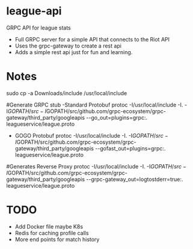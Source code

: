 # league-api
GRPC API for league stats

- Full GRPC server for a simple API that connects to the Riot API
- Uses the grpc-gateway to create a rest api
- Adds a simple rest api just for fun and learning.

# Notes
sudo cp -a Downloads/include /usr/local/include

#Generate GRPC stub
-Standard Protobuf
protoc -I/usr/local/include -I. -I$GOPATH/src -I$GOPATH/src/github.com/grpc-ecosystem/grpc-gateway/third_party/googleapis --go_out=plugins=grpc:. leagueservice/league.proto

- GOGO Protobuf
protoc -I/usr/local/include -I. -I$GOPATH/src -I$GOPATH/src/github.com/grpc-ecosystem/grpc-gateway/third_party/googleapis --gofast_out=plugins=grpc:. leagueservice/league.proto

#Generates Reverse Proxy
protoc -I/usr/local/include -I. -I$GOPATH/src -I$GOPATH/src/github.com/grpc-ecosystem/grpc-gateway/third_party/googleapis --grpc-gateway_out=logtostderr=true:. leagueservice/league.proto 

# TODO
- Add Docker file maybe K8s
- Redis for caching profile calls
- More end points for match history